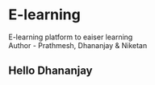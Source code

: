 # E-learning
E-learning platform to eaiser learning
<br>
Author - Prathmesh, Dhananjay & Niketan 

## Hello Dhananjay